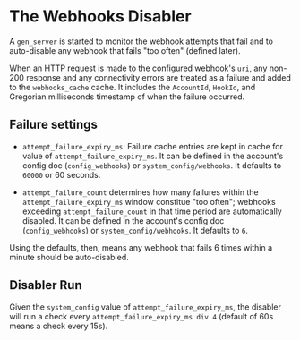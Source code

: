 # The Webhooks Disabler

A `gen_server` is started to monitor the webhook attempts that fail and to auto-disable any webhook that fails "too often" (defined later).

When an HTTP request is made to the configured webhook's `uri`, any non-200 response and any connectivity errors are treated as a failure and added to the `webhooks_cache` cache. It includes the `AccountId`, `HookId`, and Gregorian milliseconds timestamp of when the failure occurred.

## Failure settings

- `attempt_failure_expiry_ms`: Failure cache entries are kept in cache for value of `attempt_failure_expiry_ms`. It can be defined in the account's config doc (`config_webhooks`) or `system_config/webhooks`. It defaults to `60000` or 60 seconds.

- `attempt_failure_count` determines how many failures within the `attempt_failure_expiry_ms` window constitue "too often"; webhooks exceeding `attempt_failure_count` in that time period are automatically disabled. It can be defined in the account's config doc (`config_webhooks`) or `system_config/webhooks`. It defaults to `6`.

Using the defaults, then, means any webhook that fails 6 times within a minute should be auto-disabled.

## Disabler Run

Given the `system_config` value of `attempt_failure_expiry_ms`, the disabler will run a check every `attempt_failure_expiry_ms div 4` (default of 60s means a check every 15s).

